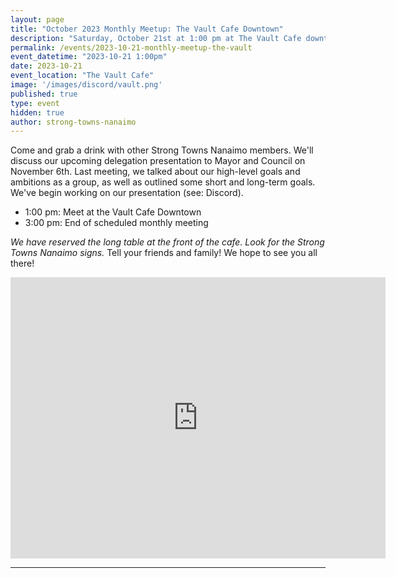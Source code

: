 ```yaml
---
layout: page
title: "October 2023 Monthly Meetup: The Vault Cafe Downtown"
description: "Saturday, October 21st at 1:00 pm at The Vault Cafe downtown. We'll be talking about our delegation presentation to council." 
permalink: /events/2023-10-21-monthly-meetup-the-vault
event_datetime: "2023-10-21 1:00pm"
date: 2023-10-21
event_location: "The Vault Cafe"
image: '/images/discord/vault.png'
published: true
type: event
hidden: true
author: strong-towns-nanaimo
---
```


Come and grab a drink with other Strong Towns Nanaimo members. We'll discuss our upcoming delegation presentation to Mayor and Council on November 6th. Last meeting, we talked about our high-level goals and ambitions as a group, as well as outlined some short and long-term goals. We've begin working on our presentation (see: Discord).

- 1:00 pm: Meet at the Vault Cafe Downtown
- 3:00 pm: End of scheduled monthly meeting

_We have reserved the long table at the front of the cafe. Look for the Strong Towns Nanaimo signs._ Tell your friends and family! We hope to see you all there!

<iframe src="https://www.google.com/maps/embed?pb=!1m18!1m12!1m3!1d2608.944178333774!2d-123.93926122251901!3d49.16366777917337!2m3!1f0!2f0!3f0!3m2!1i1024!2i768!4f13.1!3m3!1m2!1s0x5488a3fd56987f37%3A0x86d3e6a2106dc145!2sThe%20Vault%20Cafe!5e0!3m2!1sen!2sca!4v1697338685818!5m2!1sen!2sca" width="600" height="450" style="border:0;" allowfullscreen="" loading="lazy" referrerpolicy="no-referrer-when-downgrade"></iframe>

***
